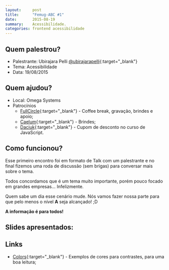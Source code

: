 ```yaml
---
layout:     post
title:      "Femug-ABC #1"
date:       2015-08-19
summary:    Acessibilidade.
categories: frontend acessibilidade
---
```


## Quem palestrou?
* Palestrante: Ubirajara Pelli [@ubirajarapelli](https://twitter.com/ubirajarapelli){:target="_blank"}
* Tema: Acessibilidade
* Data: 19/08/2015

## Quem ajudou?
* Local: Omega Systems
* Patrocínios
    * [FullCircle](http://www.fullcircle.com.br/){:target="_blank"} - Coffee break, gravação, brindes e apoio;
    * [Caelum](http://www.caelum.com.br/){:target="_blank"} - Brindes;
    * [Daciuk](http://blog.da2k.com.br/cursos/){:target="_blank"} - Cupom de desconto no curso de JavaScript.

## Como funcionou?

Esse primeiro encontro foi em formato de Talk com um palestrante e no final fizemos uma roda de discussão (sem brigas) para conversar mais sobre o tema.

Todos concordamos que é um tema muito importante, porém pouco focado em grandes empresas... Infelizmente.

Quem sabe um dia esse cenário mude. Nós vamos fazer nossa parte para que pelo menos o nível **A** seja alcançado! ;D

**A informação é para todos!**

## Slides apresentados:

<script async class="speakerdeck-embed" data-id="d8890ad7913644eea5004decf4ba335c" data-ratio="1.77777777777778" src="//speakerdeck.com/assets/embed.js"></script>

## Links 
* [Colors](http://clrs.cc/a11y/){:target="_blank"} - Exemplos de cores para contrastes, para uma boa leitura;
